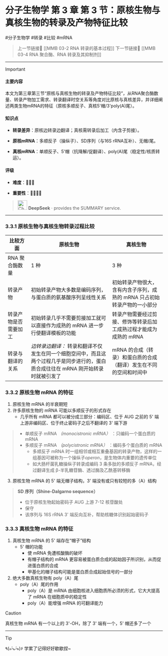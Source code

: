 # 分子生物学 第 3 章 第 3 节：原核生物与真核生物的转录及产物特征比较
#分子生物学 #转录 #比较 #mRNA

> 上一节链接🔗 [[MMB 03-2 RNA 转录的基本过程]]
> 下一节链接🔗 [[MMB 03-4 RNA 聚合酶、RNA 转录及其抑制剂]]

---

> [!IMPORTANT] 
> 
> #### 主要内容
> 
> 本文为第三章第三节“原核与真核生物的转录及产物特征比较”，从RNA聚合酶数量、转录产物加工需求、转录翻译时空关系等角度对比原核与真核差异，并详细阐述两类生物mRNA的特征（原核多顺反子、真核5'帽/3'poly(A)尾）。
> 
> #### 知识点
> 
> - **转录差异**：原核边转录边翻译；真核需转录后加工（内含子剪接）。
>     
> - **原核mRNA**：多顺反子（操纵子）、SD序列（与16S rRNA互补）、无帽/尾。
>     
> - **真核mRNA**：单顺反子、5'帽（抗降解/促翻译）、poly(A)尾（稳定性/核质转运）。
>     
> 
> #### 评级
> 
> - **难度**：🌿🌿🌿
>     
> - **重要性**：🌟🌟🌟🌟
>
>><img src="https://img.icons8.com/?size=100&id=YWOidjGxCpFW&format=png&color=000000" alt="ChatGPT Icon" width="30" height="30" style="margin-bottom: -7px;"> **DeepSeek** · provides the SUMMARY service.

---
### 3.3.1 原核生物与真核生物转录过程比较

| 比较方面       | 原核生物                                                                   | 真核生物                                    |
| ---------- | ---------------------------------------------------------------------- | --------------------------------------- |
| RNA 聚合酶数量  | 1 种                                                                    | 3 种                                     |
| 转录产物       | 初始转录产物大多数是编码序列，与蛋白质的氨基酸序列呈线性关系                                         | 初始转录产物很大，含有内含子序列，成熟的 mRNA 只占初始转录产物的一小部分 |
| 转录产物是否需要加工 | 初始转录几乎不需要剪接加工就可以直接作为成熟的 mRNA 进一步行使翻译模板的功能                              | 转录产物需要经过剪接、修饰等转录后加工成熟过程才能成为成熟的 mRNA     |
| 转录与翻译的关系   | *边转录边翻译：* 转录和翻译不仅发生在同一个细胞空间中，而且这两个过程几乎是同步进行的，蛋白质合成往往在 mRNA 刚开始转录时就被引发了 | mRNA 的合成（转录）和蛋白质的合成（翻译）发生在不同的空间和时间中     |
### 3.3.2 原核生物 mRNA 的特征
1. 原核生物 mRNA 的半衰期短
2. 许多原核生物的 mRNA 可能以多顺反子的形式存在
	- 几乎所有 mRNA 都可以被分成三部分：编码区、位于 AUG 之前的 5' 端上游非编码区、位于终止密码子之后不翻译的 3' 端下游

>- 单顺反子 mRNA *（monocistronic mRNA）* ：只编码一个蛋白质的 mRNA
>- 多顺反子 mRNA *（polycistronic mRNA）* ：编码多个蛋白质的 mRNA
>	- 多顺反子 mRNA 时一组相邻或相互重叠基因的转录产物，这样的一组基因可被称为一个操纵子*operon*，是生物体内重要的遗传单位
>	- 如大肠杆菌乳糖操纵子转录成编码 3 条多肽的多顺反子 mRNA，经过翻译生成 β-半乳糖苷酶、透过酶及乙酰基转移酶

3. 原核生物 mRNA 的 5' 端无帽子结构，3' 端没有或只有较短的多（A）结构

>**SD 序列（Shine-Dalgarno sequence）**
>- 位于原核生物起始密码子 AUG 上游 7-12 核苷酸处
>- 保守
>- 该序列与 16S rRNA 3' 端反向互补，帮助核糖体识别起始密码子

### 3.3.3 真核生物 mRNA 的特征
1. 真核生物 mRNA 的 5' 端存在“帽子”结构
	- 5' 帽的功能
		- 使 mRNA 免遭核酸酶的破坏
		- 有帽子结构的 mRNA 更容易被蛋白质合成的起始因子所识别，从而促进蛋白质的合成
		- 甲基化的帽子结构可能是蛋白质合成起始信号的一部分
2. 绝大多数真核生物有 poly（A）尾
	- poly（A）尾的作用
		- poly（A）是 mRNA 由细胞核进入细胞质所必须的形式，它大大提高了 mRNA 在细胞质中的稳定性
		- poly（A）能增强 mRNA 的可翻译能力

>[!CAUTION]
>真核生物 mRNA 有一个以上的 3'-OH，除了 3' 端有一个，5' 帽还多了一个


---
> [!TIP]
> ٩(๑˃̵ᴗ˂̵๑)۶ 学累了记得好好歇歇捏~
